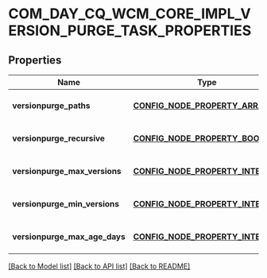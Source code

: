 # COM_DAY_CQ_WCM_CORE_IMPL_VERSION_PURGE_TASK_PROPERTIES

## Properties
Name | Type | Description | Notes
------------ | ------------- | ------------- | -------------
**versionpurge_paths** | [**CONFIG_NODE_PROPERTY_ARRAY**](configNodePropertyArray.md) |  | [optional] [default to null]
**versionpurge_recursive** | [**CONFIG_NODE_PROPERTY_BOOLEAN**](configNodePropertyBoolean.md) |  | [optional] [default to null]
**versionpurge_max_versions** | [**CONFIG_NODE_PROPERTY_INTEGER**](configNodePropertyInteger.md) |  | [optional] [default to null]
**versionpurge_min_versions** | [**CONFIG_NODE_PROPERTY_INTEGER**](configNodePropertyInteger.md) |  | [optional] [default to null]
**versionpurge_max_age_days** | [**CONFIG_NODE_PROPERTY_INTEGER**](configNodePropertyInteger.md) |  | [optional] [default to null]

[[Back to Model list]](../README.md#documentation-for-models) [[Back to API list]](../README.md#documentation-for-api-endpoints) [[Back to README]](../README.md)


